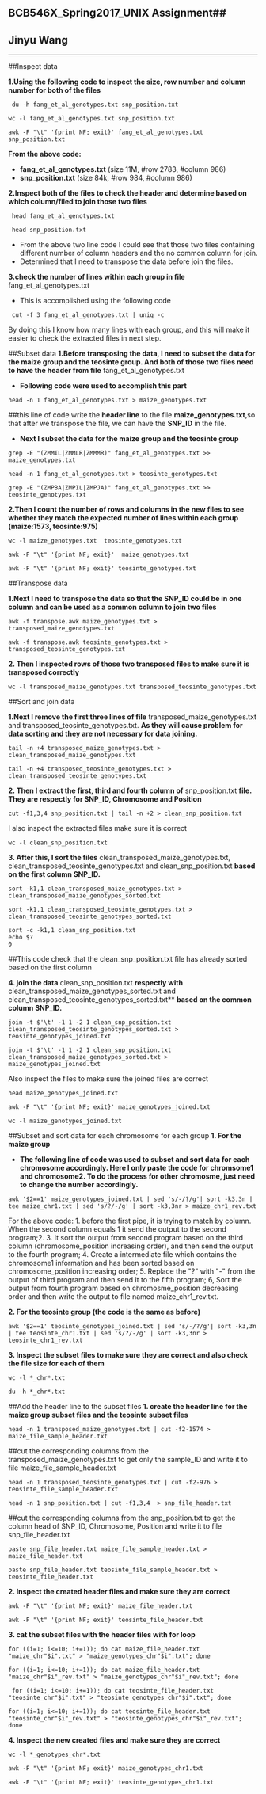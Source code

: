 ## BCB546X\_Spring2017\_UNIX Assignment##
## Jinyu Wang

----------
 

##Inspect data  





**1.Using the following code to inspect the size, row number and column number for both of the files**

```
 du -h fang_et_al_genotypes.txt snp_position.txt
```
   
```
wc -l fang_et_al_genotypes.txt snp_position.txt
```

```
awk -F "\t" '{print NF; exit}' fang_et_al_genotypes.txt snp_position.txt
```

**From the above code:**


- **fang\_et\_al\_genotypes.txt** (size 11M, #row 2783, #column 986)
- **snp\_position.txt** (size 84k, #row 984, #column 986)
 
**2.Inspect both of the files to check the header and determine based on which column/filed to join those two files**

```
 head fang_et_al_genotypes.txt
```

```
 head snp_position.txt
```

- From the above two line code I could see that those two files containing different number of column headers and the no common column for join.
- Determined that I need to transpose the data before join the files.

**3.check the number of lines within each group in file** fang\_et\_al\_genotypes.txt

- This is accomplished using the following code	

```
 cut -f 3 fang_et_al_genotypes.txt | uniq -c
```

By doing this I know how many lines with each group, and this will make it easier to check 
the extracted files in next step.

##Subset data
**1.Before transposing the data, I need to subset the data for the maize group and the teosinte group. And both of those two files need to have the header from file** fang\_et\_al\_genotypes.txt

- **Following code were used to accomplish this part**

```
head -n 1 fang_et_al_genotypes.txt > maize_genotypes.txt
```

\##this line of code write the **header line** to the file **maize\_genotypes.txt**,so that after we transpose the file, we can have the **SNP\_ID** in the file.

- **Next I subset the data for the maize group and the teosinte group**

```
grep -E "(ZMMIL|ZMMLR|ZMMMR)" fang_et_al_genotypes.txt >> maize_genotypes.txt
```

```
head -n 1 fang_et_al_genotypes.txt > teosinte_genotypes.txt
```

```
grep -E "(ZMPBA|ZMPIL|ZMPJA)" fang_et_al_genotypes.txt >> teosinte_genotypes.txt
```

**2.Then I count the number of rows and columns in the new files to see whether they match the expected number of lines within each group (maize:1573, teosinte:975)**

```
wc -l maize_genotypes.txt  teosinte_genotypes.txt
```

```
awk -F "\t" '{print NF; exit}'  maize_genotypes.txt 
```

```
awk -F "\t" '{print NF; exit}' teosinte_genotypes.txt
```
##Transpose data

**1.Next I need to transpose the data so that the SNP\_ID could be in one column and can be used as a common column to join two files**

```
awk -f transpose.awk maize_genotypes.txt > transposed_maize_genotypes.txt
```

```
awk -f transpose.awk teosinte_genotypes.txt > transposed_teosinte_genotypes.txt
```

**2. Then I inspected rows of those two transposed files to make sure it is transposed correctly**

```
wc -l transposed_maize_genotypes.txt transposed_teosinte_genotypes.txt
```

##Sort and join data

**1.Next I remove the first three lines of file** transposed\_maize\_genotypes.txt  and transposed\_teosinte\_genotypes.txt. **As they will cause problem for data sorting and they are not necessary for data joining.**

```
tail -n +4 transposed_maize_genotypes.txt > clean_transposed_maize_genotypes.txt
```

```
tail -n +4 transposed_teosinte_genotypes.txt > clean_transposed_teosinte_genotypes.txt
```

**2. Then I extract the first, third and fourth column of** snp\_position.txt **file. They are respectly for SNP_ID, Chromosome and Position**

```
cut -f1,3,4 snp_position.txt | tail -n +2 > clean_snp_position.txt
```

I also inspect the extracted files make sure it is correct

```
wc -l clean_snp_position.txt
```

**3. After this, I sort the files** clean\_transposed\_maize\_genotypes.txt, clean\_transposed\_teosinte\_genotypes.txt and clean\_snp\_position.txt **based on the first column SNP_ID.**

```
sort -k1,1 clean_transposed_maize_genotypes.txt > clean_transposed_maize_genotypes_sorted.txt
```

```
sort -k1,1 clean_transposed_teosinte_genotypes.txt > clean_transposed_teosinte_genotypes_sorted.txt
```

```
sort -c -k1,1 clean_snp_position.txt
echo $?
0
```
\##This code check that the clean\_snp\_position.txt file has already sorted based on the first column

**4. join the data** clean\_snp\_position.txt **respectly with** clean\_transposed\_maize\_genotypes\_sorted.txt  and clean\_transposed\_teosinte\_genotypes\_sorted.txt** **based on the common column SNP_ID.**

```
join -t $'\t' -1 1 -2 1 clean_snp_position.txt clean_transposed_teosinte_genotypes_sorted.txt > teosinte_genotypes_joined.txt
```

```
join -t $'\t' -1 1 -2 1 clean_snp_position.txt clean_transposed_maize_genotypes_sorted.txt > maize_genotypes_joined.txt
```

Also inspect the files to make sure the joined files are correct

```
head maize_genotypes_joined.txt
```

```
awk -F "\t" '{print NF; exit}' maize_genotypes_joined.txt
```

```
wc -l maize_genotypes_joined.txt
```

##Subset and sort data for each chromosome for each group
**1. For the maize group**

- **The following line of code was used to subset and sort data for each chromosome accordingly. Here I only paste the code for chromsome1 and chromosome2. To do the process for other chromosme, just need to change the number accordingly.**

```
awk '$2==1' maize_genotypes_joined.txt | sed 's/-/?/g'| sort -k3,3n | tee maize_chr1.txt | sed 's/?/-/g' | sort -k3,3nr > maize_chr1_rev.txt
``` 

For the above code: 1. before the first pipe, it is trying to match by column. When the second column equals 1 it send the output to the second program;2. 3. It sort the output from second program based on the third column (chromosome_position increasing order), and then send the output to the fourth program; 4. Create a intermediate file which contains the chromosome1 information and has been sorted based on chromosome_position increasing order; 5. Replace the "?" with "-" from the output of third program and then send it to the fifth program; 6, Sort the output from fourth program based on chromosme_position decreasing order and then write the output to file named maize\_chr1\_rev.txt.

**2. For the teosinte group (the code is the same as before)**

```
awk '$2==1' teosinte_genotypes_joined.txt | sed 's/-/?/g'| sort -k3,3n | tee teosinte_chr1.txt | sed 's/?/-/g' | sort -k3,3nr > teosinte_chr1_rev.txt

```

**3. Inspect the subset files to make sure they are correct and also check the file size for each of them**

```
wc -l *_chr*.txt
```

```
du -h *_chr*.txt
```

##Add the header line to the subset files
**1. create the header line for the maize group subset files and the teosinte subset files**

```
head -n 1 transposed_maize_genotypes.txt | cut -f2-1574 > maize_file_sample_header.txt
```
\##cut the corresponding columns from the transposed\_maize\_genotypes.txt to get only the sample_ID and write it to file maize\_file\_sample\_header.txt

```
head -n 1 transposed_teosinte_genotypes.txt | cut -f2-976 > teosinte_file_sample_header.txt
```

```
head -n 1 snp_position.txt | cut -f1,3,4  > snp_file_header.txt
```
\##cut the corresponding columns from the snp\_position.txt to get the column head of SNP_ID, Chromosome, Position and write it to file snp\_file\_header.txt

```
paste snp_file_header.txt maize_file_sample_header.txt > maize_file_header.txt
```

```
paste snp_file_header.txt teosinte_file_sample_header.txt > teosinte_file_header.txt
```


**2. Inspect the created header files and make sure they are correct**

```
awk -F "\t" '{print NF; exit}' maize_file_header.txt
```

```
awk -F "\t" '{print NF; exit}' teosinte_file_header.txt
```

**3. cat the subset files with the header files with for loop**

```
for ((i=1; i<=10; i+=1)); do cat maize_file_header.txt  "maize_chr"$i".txt" > "maize_genotypes_chr"$i".txt"; done
```

```
for ((i=1; i<=10; i+=1)); do cat maize_file_header.txt  "maize_chr"$i"_rev.txt" > "maize_genotypes_chr"$i"_rev.txt"; done
```

```
 for ((i=1; i<=10; i+=1)); do cat teosinte_file_header.txt  "teosinte_chr"$i".txt" > "teosinte_genotypes_chr"$i".txt"; done
```

```
for ((i=1; i<=10; i+=1)); do cat teosinte_file_header.txt  "teosinte_chr"$i"_rev.txt" > "teosinte_genotypes_chr"$i"_rev.txt"; done
```

**4. Inspect the new created files and make sure they are correct**

```
wc -l *_genotypes_chr*.txt 
```

```
awk -F "\t" '{print NF; exit}' maize_genotypes_chr1.txt
```

```
awk -F "\t" '{print NF; exit}' teosinte_genotypes_chr1.txt
```
